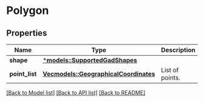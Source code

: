 # Polygon

## Properties
Name | Type | Description | Notes
------------ | ------------- | ------------- | -------------
**shape** | [***models::SupportedGadShapes**](SupportedGADShapes.md) |  | 
**point_list** | [**Vec<models::GeographicalCoordinates>**](GeographicalCoordinates.md) | List of points. | 

[[Back to Model list]](../README.md#documentation-for-models) [[Back to API list]](../README.md#documentation-for-api-endpoints) [[Back to README]](../README.md)


